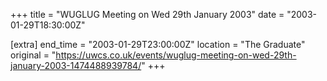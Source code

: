 +++
title = "WUGLUG Meeting on Wed 29th January 2003"
date = "2003-01-29T18:30:00Z"

[extra]
end_time = "2003-01-29T23:00:00Z"
location = "The Graduate"
original = "https://uwcs.co.uk/events/wuglug-meeting-on-wed-29th-january-2003-1474488939784/"
+++



